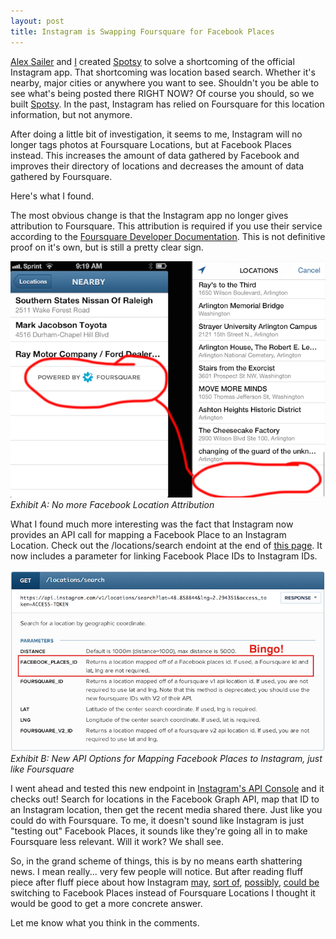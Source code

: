 ```yaml
---
layout: post
title: Instagram is Swapping Foursquare for Facebook Places
---
```


[Alex Sailer](https://twitter.com/alexsailer) and [I](https://twitter.com/wlindner) created [Spotsy](https://itunes.apple.com/us/app/spotsy/id714622289?mt=8) to solve a shortcoming of the official Instagram app. That shortcoming was location based search. Whether it's nearby, major cities or anywhere you want to see. Shouldn't you be able to see what's being posted there RIGHT NOW? Of course you should, so we built [Spotsy](https://itunes.apple.com/us/app/spotsy/id714622289?mt=8). In the past, Instagram has relied on Foursquare for this location information, but not anymore.

After doing a little bit of investigation, it seems to me, Instagram will no longer tags photos at Foursquare Locations, but at Facebook Places instead. This increases the amount of data gathered by Facebook and improves their directory of locations and decreases the amount of data gathered by Foursquare.

Here's what I found.

The most obvious change is that the Instagram app no longer gives attribution to Foursquare. This attribution is required if you use their service according to the [Foursquare Developer Documentation](https://developer.foursquare.com/overview/attribution). This is not definitive proof on it's own, but is still a pretty clear sign.

![No Foursquare Location attribution](/img/instagram-powered-by-foursquare.png)
<br />
*Exhibit A: No more Facebook Location Attribution*

What I found much more interesting was the fact that Instagram now provides an API call for mapping a Facebook Place to an Instagram Location. Check out the /locations/search endoint at the end of [this page](http://instagram.com/developer/endpoints/locations/#get_locations_search). It now includes a parameter for linking Facebook Place IDs to Instagram IDs.

![New API Options for Mapping Facebook Places to Instagram, just like Foursquare](/img/instagram-developer-endpoint.png)
<br />
*Exhibit B: New API Options for Mapping Facebook Places to Instagram, just like Foursquare*

I went ahead and tested this new endpoint in [Instagram's API Console](https://apigee.com/console/instagram) and it checks out! Search for locations in the Facebook Graph API, map that ID to an Instagram location, then get the recent media shared there. Just like you could do with Foursquare. To me, it doesn't sound like Instagram is just "testing out" Facebook Places, it sounds like they're going all in to make Foursquare less relevant. Will it work? We shall see.

So, in the grand scheme of things, this is by no means earth shattering news. I mean really... very few people will notice. But after reading fluff piece after fluff piece about how Instagram [may](http://www.nbcnews.com/tech/social-media/instagram-replacing-foursquare-facebook-places-n61856), [sort of](http://www.cnet.com/news/instagram-removing-foursquare-in-places-test/), [possibly](http://readwrite.com/2014/03/25/facebook-places-instagram-test-foursquare#awesm=~oEb93BJ7K1HXS5), [could be](http://www.techradar.com/us/news/software/applications/instagram-tests-filtering-out-foursquare-in-favour-of-facebook-places-1237086) switching to Facebook Places instead of Foursquare Locations I thought it would be good to get a more concrete answer.

Let me know what you think in the comments.